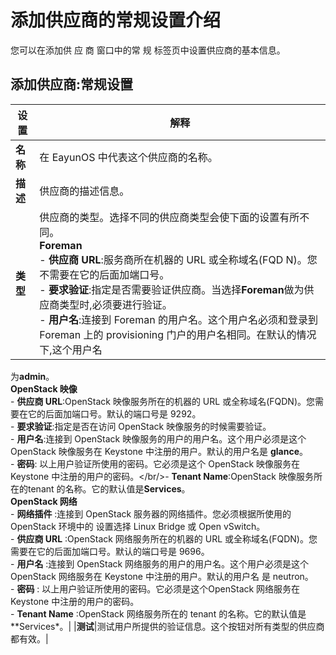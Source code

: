# 添加供应商的常规设置介绍

您可以在添加供 应 商 窗口中的常 规 标签页中设置供应商的基本信息。

## 添加供应商:常规设置

|设置|解释|
|----|----|
|**名称**|在 EayunOS 中代表这个供应商的名称。|
|**描述**|供应商的描述信息。|
|**类型**|供应商的类型。选择不同的供应商类型会使下面的设置有所不同。<br/>**Foreman**<br/>- **供应商 URL**:服务商所在机器的 URL 或全称域名(FQD N)。您不需要在它的后面加端口号。<br/>- **要求验证**:指定是否需要验证供应商。当选择**Foreman**做为供应商类型时,必须要进行验证。<br/>- **用户名**:连接到 Foreman 的用户名。这个用户名必须和登录到 Foreman 上的 provisioning 门户的用户名相同。在默认的情况下,这个用户名
为**admin**。<br/>**OpenStack 映像**<br/>- **供应商 URL**:OpenStack 映像服务所在的机器的 URL 或全称域名(FQDN)。您需要在它的后面加端口号。默认的端口号是 9292。<br/>- **要求验证**:指定是否在访问 OpenStack 映像服务的时候需要验证。<br/>- **用户名**:连接到 OpenStack 映像服务的用户的用户名。这个用户必须是这个 OpenStack 映像服务在 Keystone 中注册的用户。默认的用户名是 **glance**。<br/>- **密码**: 以上用户验证所使用的密码。它必须是这个
OpenStack 映像服务在 Keystone 中注册的用户的密码。</br/>- **Tenant Name**:OpenStack 映像服务所在的tenant 的名称。它的默认值是**Services**。<br/>**OpenStack 网络**<br/>- **网络插件** :连接到 OpenStack 服务器的网络插件。您必须根据所使用的 OpenStack 环境中的
设置选择 Linux Bridge 或 Open vSwitch。<br/>- **供应商 URL** :OpenStack 网络服务所在的机器的 URL 或全称域名(FQDN)。您需要在它的后面加端口号。默认的端口号是 9696。
<br/>- **用户名** :连接到 OpenStack 网络服务的用户的用户名。这个用户必须是这个 OpenStack 网络服务在 Keystone 中注册的用户。默认的用户名
是 neutron。<br/>- **密码** : 以上用户验证所使用的密码。它必须是这个OpenStack 网络服务在 Keystone 中注册的用户的密码。<br/>- **Tenant Name** :OpenStack 网络服务所在的
tenant 的名称。它的默认值是**Services*。|
|**测试**|测试用户所提供的验证信息。这个按钮对所有类型的供应商都有效。|
